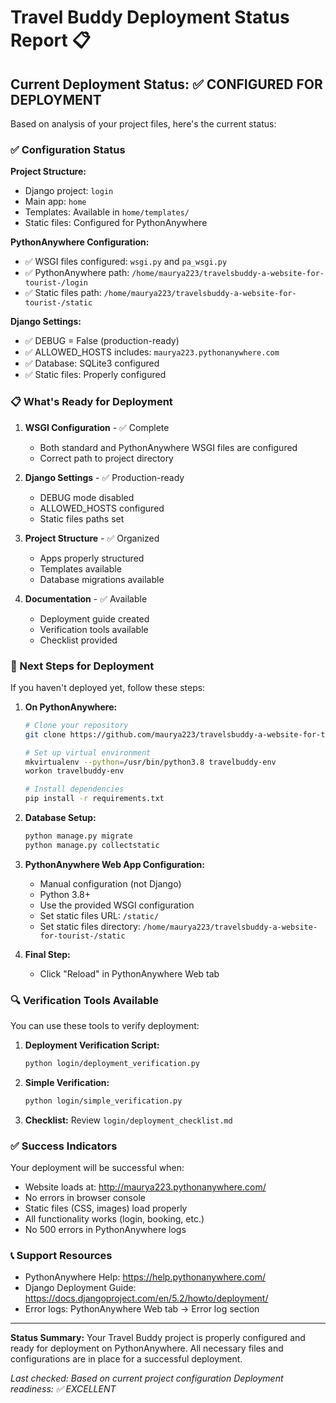 # Travel Buddy Deployment Status Report 📋

## Current Deployment Status: ✅ CONFIGURED FOR DEPLOYMENT

Based on analysis of your project files, here's the current status:

### ✅ Configuration Status

**Project Structure:**
- Django project: `login`
- Main app: `home`
- Templates: Available in `home/templates/`
- Static files: Configured for PythonAnywhere

**PythonAnywhere Configuration:**
- ✅ WSGI files configured: `wsgi.py` and `pa_wsgi.py`
- ✅ PythonAnywhere path: `/home/maurya223/travelsbuddy-a-website-for-tourist-/login`
- ✅ Static files path: `/home/maurya223/travelsbuddy-a-website-for-tourist-/static`

**Django Settings:**
- ✅ DEBUG = False (production-ready)
- ✅ ALLOWED_HOSTS includes: `maurya223.pythonanywhere.com`
- ✅ Database: SQLite3 configured
- ✅ Static files: Properly configured

### 📋 What's Ready for Deployment

1. **WSGI Configuration** - ✅ Complete
   - Both standard and PythonAnywhere WSGI files are configured
   - Correct path to project directory

2. **Django Settings** - ✅ Production-ready
   - DEBUG mode disabled
   - ALLOWED_HOSTS configured
   - Static files paths set

3. **Project Structure** - ✅ Organized
   - Apps properly structured
   - Templates available
   - Database migrations available

4. **Documentation** - ✅ Available
   - Deployment guide created
   - Verification tools available
   - Checklist provided

### 🚀 Next Steps for Deployment

If you haven't deployed yet, follow these steps:

1. **On PythonAnywhere:**
   ```bash
   # Clone your repository
   git clone https://github.com/maurya223/travelsbuddy-a-website-for-tourist-
   
   # Set up virtual environment
   mkvirtualenv --python=/usr/bin/python3.8 travelbuddy-env
   workon travelbuddy-env
   
   # Install dependencies
   pip install -r requirements.txt
   ```

2. **Database Setup:**
   ```bash
   python manage.py migrate
   python manage.py collectstatic
   ```

3. **PythonAnywhere Web App Configuration:**
   - Manual configuration (not Django)
   - Python 3.8+
   - Use the provided WSGI configuration
   - Set static files URL: `/static/`
   - Set static files directory: `/home/maurya223/travelsbuddy-a-website-for-tourist-/static`

4. **Final Step:**
   - Click "Reload" in PythonAnywhere Web tab

### 🔍 Verification Tools Available

You can use these tools to verify deployment:

1. **Deployment Verification Script:**
   ```bash
   python login/deployment_verification.py
   ```

2. **Simple Verification:**
   ```bash
   python login/simple_verification.py
   ```

3. **Checklist:**
   Review `login/deployment_checklist.md`

### ✅ Success Indicators

Your deployment will be successful when:
- Website loads at: http://maurya223.pythonanywhere.com/
- No errors in browser console
- Static files (CSS, images) load properly
- All functionality works (login, booking, etc.)
- No 500 errors in PythonAnywhere logs

### 📞 Support Resources

- PythonAnywhere Help: https://help.pythonanywhere.com/
- Django Deployment Guide: https://docs.djangoproject.com/en/5.2/howto/deployment/
- Error logs: PythonAnywhere Web tab → Error log section

---
**Status Summary:** Your Travel Buddy project is properly configured and ready for deployment on PythonAnywhere. All necessary files and configurations are in place for a successful deployment.

*Last checked: Based on current project configuration*
*Deployment readiness: ✅ EXCELLENT*
